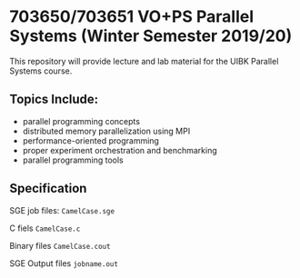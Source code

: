 # 703650/703651 VO+PS Parallel Systems (Winter Semester 2019/20)

This repository will provide lecture and lab material for the UIBK Parallel Systems course.

## Topics Include:

- parallel programming concepts
- distributed memory parallelization using MPI
- performance-oriented programming
- proper experiment orchestration and benchmarking
- parallel programming tools

## Specification

SGE job files:
`CamelCase.sge`

C fiels
`CamelCase.c`

Binary files
`CamelCase.cout`

SGE Output files
`jobname.out`


